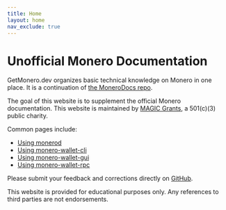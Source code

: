 ```yaml
---
title: Home
layout: home
nav_exclude: true
---
```


# Unofficial Monero Documentation

GetMonero.dev organizes basic technical knowledge on Monero in one place. It is a continuation of [the MoneroDocs repo](https://github.com/monerodocs/md).

The goal of this website is to supplement the official Monero documentation. This website is maintained by [MAGIC Grants](https://magicgrants.org), a 501(c)(3) public charity. 

Common pages include:

* [Using monerod](/interacting/monerod-reference)
* [Using monero-wallet-cli](/interacting/monero-wallet-cli-reference)
* [Using monero-wallet-gui](/interacting/monero-wallet-gui-reference)
* [Using monero-wallet-rpc](/interacting/monero-wallet-rpc-reference)

Please submit your feedback and corrections directly on [GitHub](https://github.com/MAGICGrants/getmonero.dev/issues).

This website is provided for educational purposes only. Any references to third parties are not endorsements.
